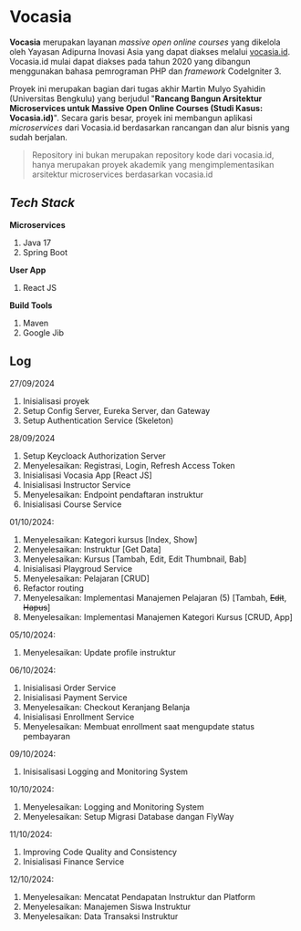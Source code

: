# Vocasia
**Vocasia** merupakan layanan *massive open online courses* yang dikelola oleh Yayasan Adipurna Inovasi Asia yang dapat diakses melalui [vocasia.id](https://vocasia.id). Vocasia.id mulai dapat diakses pada tahun 2020 yang dibangun menggunakan bahasa pemrograman PHP dan *framework* CodeIgniter 3.

Proyek ini merupakan bagian dari tugas akhir Martin Mulyo Syahidin (Universitas Bengkulu) yang berjudul "**Rancang Bangun Arsitektur Microservices untuk Massive Open Online Courses (Studi Kasus: Vocasia.id)**". Secara garis besar, proyek ini membangun aplikasi *microservices* dari Vocasia.id berdasarkan rancangan dan alur bisnis yang sudah berjalan.

> Repository ini bukan merupakan repository kode dari vocasia.id, hanya merupakan proyek akademik yang mengimplementasikan arsitektur microservices berdasarkan vocasia.id

## *Tech Stack*
**Microservices**
1. Java 17
2. Spring Boot

**User App**
1. React JS

**Build Tools**
1. Maven
2. Google Jib

## Log
27/09/2024
1. Inisialisasi proyek
2. Setup Config Server, Eureka Server, dan Gateway
3. Setup Authentication Service (Skeleton)

28/09/2024
1. Setup Keycloack Authorization Server
2. Menyelesaikan: Registrasi, Login, Refresh Access Token
3. Inisialisasi Vocasia App [React JS]
4. Inisialisasi Instructor Service
5. Menyelesaikan: Endpoint pendaftaran instruktur
6. Inisialisasi Course Service

01/10/2024:
1. Menyelesaikan: Kategori kursus [Index, Show]
2. Menyelesaikan: Instruktur [Get Data]
3. Menyelesaikan: Kursus [Tambah, Edit, Edit Thumbnail, Bab]
4. Inisialisasi Playgroud Service
5. Menyelesaikan: Pelajaran [CRUD]
6. Refactor routing
7. Menyelesaikan: Implementasi Manajemen Pelajaran (5) [Tambah, ~~Edit~~, ~~Hapus~~]
8. Menyelesaikan: Implementasi Manajemen Kategori Kursus [CRUD, App]

05/10/2024:
1. Menyelesaikan: Update profile instruktur

06/10/2024:
1. Inisialisasi Order Service
2. Inisialisasi Payment Service
3. Menyelesaikan: Checkout Keranjang Belanja
4. Inisialisasi Enrollment Service
5. Menyelesaikan: Membuat enrollment saat mengupdate status pembayaran

09/10/2024:
1. Inisisalisasi Logging and Monitoring System

10/10/2024:
1. Menyelesaikan: Logging and Monitoring System
2. Menyelesaikan: Setup Migrasi Database dangan FlyWay

11/10/2024:
1. Improving Code Quality and Consistency
2. Inisialisasi Finance Service

12/10/2024:
1. Menyelesaikan: Mencatat Pendapatan Instruktur dan Platform
2. Menyelesaikan: Manajemen Siswa Instruktur
3. Menyelesaikan: Data Transaksi Instruktur

